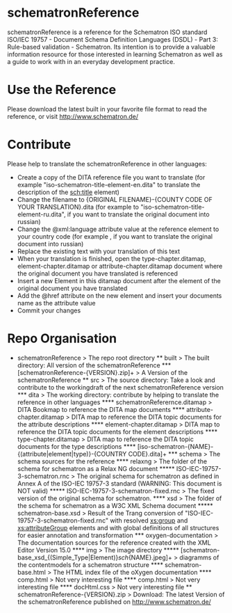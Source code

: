 schematronReference
===================
schematronReference is a reference for the Schematron ISO standard ISO/IEC 19757 - Document Schema Definition Languages (DSDL) - Part 3: Rule-based validation - Schematron.
Its intention is to provide a valuable information resource for those interested in learning Schematron as well as a guide to work with in an everyday development practice.

Use the Reference
===================
Please download the latest built in your favorite file format to read the reference, or visit http://www.schematron.de/

Contribute
===================
Please help to translate the schematronReference in other languages:
* Create a copy of the DITA reference file you want to translate (for example "iso-schematron-title-element-en.dita" to translate the description of the <sch:title> element)
* Change the filename to {ORIGINAL FILENAME}-{COUNTY CODE OF YOUR TRANSLATION}.dita (for example to "iso-schematron-title-element-ru.dita", if you want to translate the original document into russian)
* Change the @xml:language attribute value at the reference element to your country code (for example <reference id="iso-schematron-title-element" xml:language="ru">, if you want to translate the original document into russian)
* Replace the existing text with your translation of this text
* When your translation is finished, open the type-chapter.ditamap, element-chapter.ditamap or attribute-chapter.ditamap document where the original document you have translated is referenced
* Insert a new <topicref> Element in this ditamap document after the <topicref> element of the original document you have translated
* Add the @href attribute on the new <reference> element and insert your documents name as the attribute value
* Commit your changes

Repo Organisation
===================
* schematronReference > The repo root directory 
** built > The built directory: All version of the schematronReference
*** [schematronReference-{VERSION}.zip]+ > A Version of the schematronReference
** src > The source directory: Take a look and contribute to the workingdraft of the next schematronReference version
*** dita > The working directory: contribute by helping to translate the reference in other languages
**** schematronReferernce.ditamap > DITA Bookmap to reference the DITA map documents
**** attribute-chapter.ditamap > DITA map to reference the DITA topic documents for the attribute descriptions
**** element-chapter.ditamap > DITA map to reference the DITA topic documents for the element descriptions
**** type-chapter.ditamap > DITA map to reference the DITA topic documents for the type descriptions
**** [iso-schematron-{NAME}-{(attribute|element|type)}-{COUNTRY CODE}.dita]+
*** schema > The schema sources for the reference
**** relaxng > The folder of the schema for schematron as a Relax NG document
***** ISO-IEC-19757-3-schematron.rnc > The original schema for schematron as defined in Annex A of the ISO-IEC 19757-3 standard (WARNING: This document is NOT valid)
***** ISO-IEC-19757-3-schematron-fixed.rnc > The fixed version of the original schema for schematron.
**** xsd > The folder of the schema for schematron as a W3C XML Schema document
***** schematron-base.xsd > Result of the Trang conversion of "ISO-IEC-19757-3-schematron-fixed.rnc" with resolved <xs:group> and <xs:attributeGroup> elements and with global definitions of all structures for easier annotation and transformation
*** oxygen-documentation > The documentation sources for the reference created with the <oXygen/> XML Editor Version 15.0 
**** img > The image directory 
***** [schematron-base_xsd_{(Simple_Type|Element)}_sch_{NAME}.jpeg]+ > diagramms of the contentmodels for a schematron structure
**** schematron-base.html > The HTML index file of the oXygen documentation
**** comp.html > Not very interesting file
**** comp.html > Not very interesting file
**** docHtml.css > Not very interesting file
** schematronReference-{VERSION}.zip > Download: The latest Version of the schematronReference published on http://www.schematron.de/
